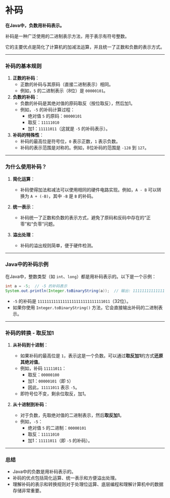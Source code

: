 # 补码

**在Java中，负数用补码表示。**

补码是一种广泛使用的二进制表示方法，用于表示有符号整数。

它的主要优点是简化了计算机的加减法运算，并且统一了正数和负数的表示方式。

---

### 补码的基本规则

1. **正数的补码**：
   - 正数的补码与其原码（直接二进制表示）相同。
   - 例如，`5` 的二进制表示（8位）是 `00000101`。
2. **负数的补码**：
   - 负数的补码是其绝对值的原码取反（按位取反），然后加1。
   - 例如，`-5` 的补码计算过程：
     - 绝对值 `5` 的原码：`00000101`
     - 取反：`11111010`
     - 加1：`11111011`（这就是 `-5` 的补码表示）。
3. **补码的特殊性**：
   - 补码的最高位是符号位，`0` 表示正数，`1` 表示负数。
   - 补码的表示范围是对称的。例如，8位补码的范围是 `-128` 到 `127`。

---

### 为什么使用补码？

1. **简化运算**：
   - 补码使得加法和减法可以使用相同的硬件电路实现。例如，`A - B` 可以转换为 `A + (-B)`，其中 `-B` 是 `B` 的补码。

2. **统一表示**：
   - 补码统一了正数和负数的表示方式，避免了原码和反码中存在的“正零”和“负零”问题。

3. **溢出处理**：
   - 补码的溢出规则简单，便于硬件检测。

---

### Java中的补码示例

在Java中，整数类型（如 `int`、`long`）都是用补码表示的。以下是一个示例：

```java
int a = -5;  // -5 的补码表示
System.out.println(Integer.toBinaryString(a));  // 输出: 11111111111111111111111111111011
```

- `-5` 的补码是 `11111111111111111111111111111011`（32位）。
- 如果你使用 `Integer.toBinaryString()` 方法，它会直接输出补码的二进制表示。

---

### 补码的转换 - 取反加1

1. **从补码到十进制**：
   - 如果补码的最高位是 `1`，表示这是一个负数。可以通过**取反加1**的方式**还原其绝对值**。
   - 例如，补码 `11111011`：
     - 取反：`00000100`
     - 加1：`00000101`（即 `5`）
     - 因此，`11111011` 表示 `-5`。
   - 即符号位不变，剩余位取反，加1。

2. **从十进制到补码**：
   - 对于负数，先取绝对值的二进制表示，然后**取反加1**。
   - 例如，`-5`：
     - 绝对值 `5` 的二进制：`00000101`
     - 取反：`11111010`
     - 加1：`11111011`（即 `-5` 的补码）。

---

### 总结

- Java中的负数是用补码表示的。
- 补码的优点包括简化运算、统一表示和方便溢出处理。
- 理解补码的表示和转换规则对于处理位运算、底层编程和理解计算机中的数据存储非常重要。